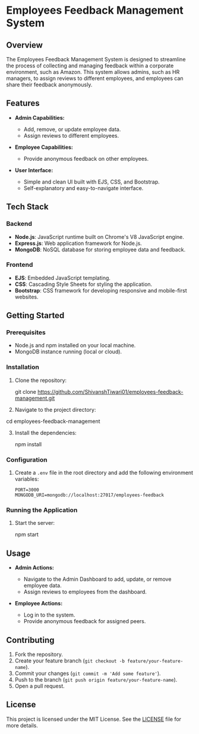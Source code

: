 # Employees Feedback Management System

## Overview

The Employees Feedback Management System is designed to streamline the process of collecting and managing feedback within a corporate environment, such as Amazon. This system allows admins, such as HR managers, to assign reviews to different employees, and employees can share their feedback anonymously. 

## Features

- **Admin Capabilities:**
  - Add, remove, or update employee data.
  - Assign reviews to different employees.

- **Employee Capabilities:**
  - Provide anonymous feedback on other employees.

- **User Interface:**
  - Simple and clean UI built with EJS, CSS, and Bootstrap.
  - Self-explanatory and easy-to-navigate interface.

## Tech Stack

### Backend

- **Node.js**: JavaScript runtime built on Chrome's V8 JavaScript engine.
- **Express.js**: Web application framework for Node.js.
- **MongoDB**: NoSQL database for storing employee data and feedback.

### Frontend

- **EJS**: Embedded JavaScript templating.
- **CSS**: Cascading Style Sheets for styling the application.
- **Bootstrap**: CSS framework for developing responsive and mobile-first websites.

## Getting Started

### Prerequisites

- Node.js and npm installed on your local machine.
- MongoDB instance running (local or cloud).

### Installation

1. Clone the repository:
   
   git clone https://github.com/ShivanshTiwari01/employees-feedback-management.git
   
2. Navigate to the project directory:

  cd employees-feedback-management

3. Install the dependencies:

   npm install

### Configuration

1. Create a `.env` file in the root directory and add the following environment variables:
   ```env
   PORT=3000
   MONGODB_URI=mongodb://localhost:27017/employees-feedback

### Running the Application

1. Start the server:
   
   npm start

## Usage

- **Admin Actions:**
  - Navigate to the Admin Dashboard to add, update, or remove employee data.
  - Assign reviews to employees from the dashboard.

- **Employee Actions:**
  - Log in to the system.
  - Provide anonymous feedback for assigned peers.

## Contributing

1. Fork the repository.
2. Create your feature branch (`git checkout -b feature/your-feature-name`).
3. Commit your changes (`git commit -m 'Add some feature'`).
4. Push to the branch (`git push origin feature/your-feature-name`).
5. Open a pull request.

## License

This project is licensed under the MIT License. See the [LICENSE](LICENSE) file for more details.
